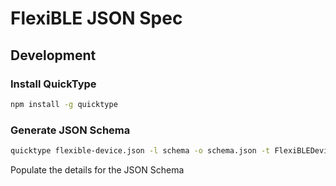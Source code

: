 # FlexiBLE JSON Spec


## Development

### Install QuickType
```bash
npm install -g quicktype
```

### Generate JSON Schema
```bash
quicktype flexible-device.json -l schema -o schema.json -t FlexiBLEDevice
```

Populate the details for the JSON Schema